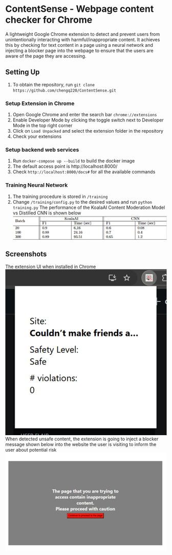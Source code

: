 # ContentSense - Webpage content checker for Chrome
A lightweight Google Chrome extension to detect and prevent users from unintentionally interacting with harmful/inappropriate content. It achieves this by checking for text content in a page using a neural network and injecting a blocker page into the webpage to ensure that the users are aware of the page they are accessing.

## Setting Up
1. To obtain the repository, run ```git clone https://github.com/chengq220/ContentSense.git```
### Setup Extension in Chrome 
1. Open Google Chrome and enter the search bar ```chrome://extensions```
2. Enable Developer Mode by clicking the toggle switch next to Developer Mode in the top right corner
3. Click on ```Load Unpacked``` and select the extension folder in the repository
4. Check your extensions 

### Setup backend web services
1. Run ```docker-compose up --build``` to build the docker image
2. The default access point is http://localhost:8000/
3. Check ```http://localhost:8000/docs#``` for all the available commands

### Training Neural Network
1. The training procedure is stored in ```/training```
2. Change ```/training/config.py``` to the desired values and run ```python training.py```
The performance of the KoalaAI Content Moderation Model vs Distilled CNN is shown below
![Performance](images/performance.png)

## Screenshots
The extension UI when installed in Chrome
![ExtensionUI](images/extension_UI.png)
When detected unsafe content, the extension is going to inject a blocker message shown below into the website the user is visiting to inform the user about potential risk
![Warning](images/blocker.png)

